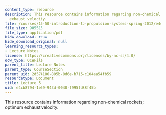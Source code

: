 ```yaml
---
content_type: resource
description: This resource contains information regarding non-chemical rockets; optimum
  exhaust velocity.
file: /courses/16-50-introduction-to-propulsion-systems-spring-2012/e4cb87941e69943d0040f995fd88f45b_MIT16_50S12_lec5.pdf
file_size: 985515
file_type: application/pdf
hide_download: true
hide_download_original: null
learning_resource_types:
- Lecture Notes
license: https://creativecommons.org/licenses/by-nc-sa/4.0/
ocw_type: OCWFile
parent_title: Lecture Notes
parent_type: CourseSection
parent_uid: 2d574186-805b-8d6e-b715-c104aa54fb59
resourcetype: Document
title: Lecture 5
uid: e4cb8794-1e69-943d-0040-f995fd88f45b
---
```

This resource contains information regarding non-chemical rockets; optimum exhaust velocity.